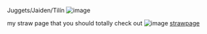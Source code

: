 Juggets/Jaiden/Tilín ![image](https://files.catbox.moe/lqfn5r.gif)



my straw page that you should totally check out ![image]([[https://files.catbox.moe/vo514e.gif])  [strawpage](https://straw.page/make?id=redbow)
